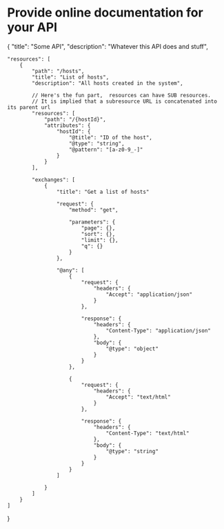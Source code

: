 # Provide online documentation for your API

{
	"title": "Some API",
	"description": "Whatever this API does and stuff",

	"resources": [
		{
			"path": "/hosts",
			"title": "List of hosts",
			"description": "All hosts created in the system",

			// Here's the fun part,  resources can have SUB resources.
			// It is implied that a subresource URL is concatenated into its parent url
			"resources": [
				"path": "/{hostId}",
				"attributes": {
					"hostId": {
						"@title": "ID of the host",
						"@type": "string",
						"@pattern": "[a-z0-9_-]"
					}
				}
			],

			"exchanges": [
				{
					"title": "Get a list of hosts"

					"request": {
						"method": "get",

						"parameters": {
							"page": {},
							"sort": {},
							"limit": {},
							"q": {}
						}
					},

					"@any": [
						{
							"request": {
								"headers": {
									"Accept": "application/json"
								}
							},

							"response": {
								"headers": {
									"Content-Type": "application/json"
								},
								"body": {
									"@type": "object"
								}
							}
						},

						{
							"request": {
								"headers": {
									"Accept": "text/html"
								}
							},

							"response": {
								"headers": {
									"Content-Type": "text/html"
								},
								"body": {
									"@type": "string"
								}
							}
						}						
					]

				}
			]
		}
	]
}